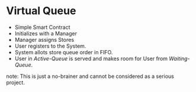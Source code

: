 # Virtual Queue

- Simple Smart Contract
- Initializes with a Manager
- Manager assigns Stores
- User registers to the System.
- System allots store queue order in FIFO.
- User in _Active-Queue_ is served and makes room for User from _Waiting-Queue_.

note: This is just a no-brainer and cannot be considered as a serious project.
